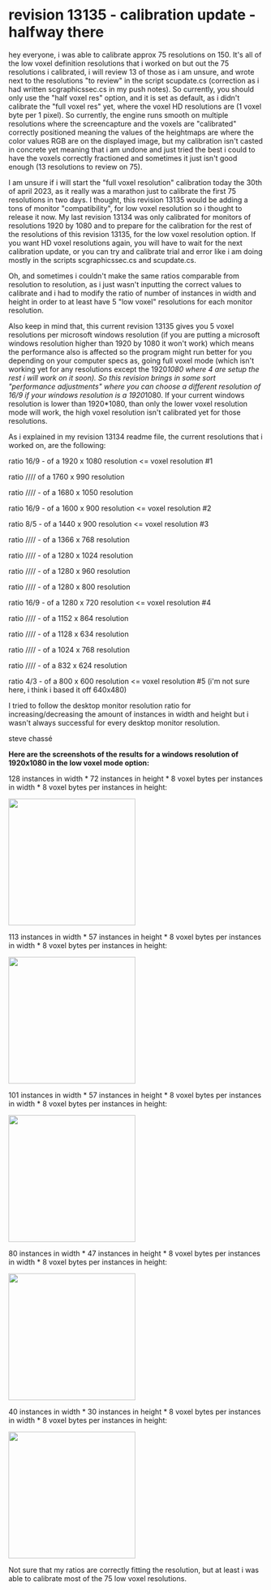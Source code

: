 # revision 13135 - calibration update - halfway there

hey everyone, i was able to calibrate approx 75 resolutions on 150. It's all of the low voxel definition resolutions that i worked on but out the 75 resolutions i calibrated, i will review 13 of those as i am unsure, and wrote next to the resolutions "to review" in the script scupdate.cs (correction as i had written scgraphicssec.cs in my push notes). So currently, you should only use the "half voxel res" option, and it is set as default, as i didn't calibrate the "full voxel res" yet, where the voxel HD resolutions are (1 voxel byte per 1 pixel). So currently, the engine runs smooth on multiple resolutions where the screencapture and the voxels are "calibrated" correctly positioned meaning the values of the heightmaps are where the color values RGB are on the displayed image, but my calibration isn't casted in concrete yet meaning that i am undone and just tried the best i could to have the voxels correctly fractioned and sometimes it just isn't good enough (13 resolutions to review on 75). 

I am unsure if i will start the "full voxel resolution" calibration today the 30th of april 2023, as it really was a marathon just to calibrate the first 75 resolutions in two days. I thought, this revision 13135 would be adding a tons of monitor "compatibility", for low voxel resolution so i thought to release it now. My last revision 13134 was only calibrated for monitors of resolutions 1920 by 1080 and to prepare for the calibration for the rest of the resolutions of this revision 13135, for the low voxel resolution option. If you want HD voxel resolutions again, you will have to wait for the next calibration update, or you can try and calibrate trial and error like i am doing mostly in the scripts scgraphicssec.cs and scupdate.cs.

Oh, and sometimes i couldn't make the same ratios comparable from resolution to resolution, as i just wasn't inputting the correct values to calibrate and i had to modify the ratio of number of instances in width and height in order to at least have 5 "low voxel" resolutions for each monitor resolution.

Also keep in mind that, this current revision 13135 gives you 5 voxel resolutions per microsoft windows resolution (if you are putting a microsoft windows resolution higher than 1920 by 1080 it won't work) which means the performance also is affected so the program might run better for you depending on your computer specs as, going full voxel mode (which isn't working yet for any resolutions except the 1920*1080 where 4 are setup the rest i will work on it soon). So this revision brings in some sort "performance adjustments" where you can choose a different resolution of 16/9 if your windows resolution is a 1920*1080. If your current windows resolution is lower than 1920*1080, than only the lower voxel resolution mode will work, the high voxel resolution isn't calibrated yet for those resolutions.

As i explained in my revision 13134 readme file, the current resolutions that i worked on, are the following: 

ratio 16/9 - of a 1920 x 1080 resolution <= voxel resolution #1

ratio //// of a 1760 x 990 resolution

ratio //// - of a 1680 x 1050 resolution

ratio 16/9 - of a 1600 x 900 resolution <= voxel resolution #2

ratio 8/5 - of a 1440 x 900 resolution <= voxel resolution #3

ratio //// - of a 1366 x 768 resolution

ratio //// - of a 1280 x 1024 resolution

ratio //// - of a 1280 x 960 resolution

ratio //// - of a 1280 x 800 resolution

ratio 16/9 - of a 1280 x 720 resolution <= voxel resolution #4

ratio //// - of a 1152 x 864 resolution

ratio //// - of a 1128 x 634 resolution

ratio //// - of a 1024 x 768 resolution

ratio //// - of a 832 x 624 resolution

ratio 4/3 - of a 800 x 600 resolution <= voxel resolution #5 (i'm not sure here, i think i based it off 640x480)

I tried to follow the desktop monitor resolution ratio for increasing/decreasing the amount of instances in width and height but i wasn't always successful for every desktop monitor resolution. 

steve chassé 

**Here are the screenshots of the results for a windows resolution of 1920x1080 in the low voxel mode option:**

128 instances in width * 72 instances in height * 8 voxel bytes per instances in width * 8 voxel bytes per instances in height:

<img WIDTH=250 src="https://github.com/ninekorn/gif-resources/blob/main/voxelres1-19201080.jpg" border="0">

113 instances in width * 57 instances in height * 8 voxel bytes per instances in width * 8 voxel bytes per instances in height:

<img WIDTH=250 src="https://github.com/ninekorn/gif-resources/blob/main/voxelres2-19201080.jpg" border="0">

101 instances in width * 57 instances in height * 8 voxel bytes per instances in width * 8 voxel bytes per instances in height:

<img WIDTH=250 src="https://github.com/ninekorn/gif-resources/blob/main/voxelres3-19201080.jpg" border="0">

80 instances in width * 47 instances in height * 8 voxel bytes per instances in width * 8 voxel bytes per instances in height:

<img WIDTH=250 src="https://github.com/ninekorn/gif-resources/blob/main/voxelres4-19201080.jpg" border="0">

40 instances in width * 30 instances in height * 8 voxel bytes per instances in width * 8 voxel bytes per instances in height:

<img WIDTH=250 src="https://github.com/ninekorn/gif-resources/blob/main/voxelres5-19201080.jpg" border="0">

Not sure that my ratios are correctly fitting the resolution, but at least i was able to calibrate most of the 75 low voxel resolutions. 


